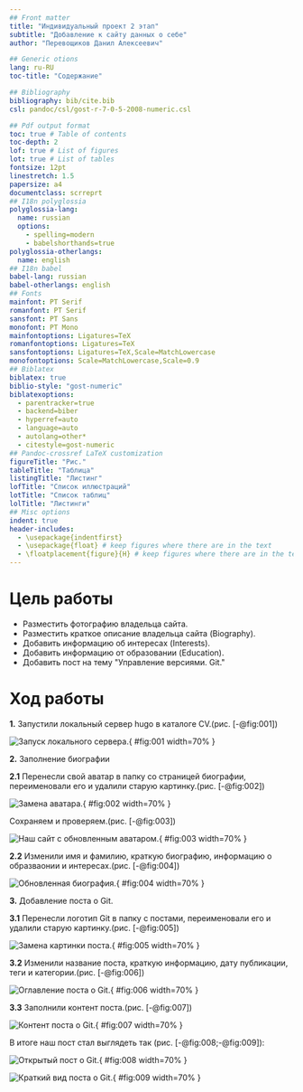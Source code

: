```yaml
---
## Front matter
title: "Индивидуальный проект 2 этап"
subtitle: "Добавление к сайту данных о себе"
author: "Перевощиков Данил Алексеевич"

## Generic otions
lang: ru-RU
toc-title: "Содержание"

## Bibliography
bibliography: bib/cite.bib
csl: pandoc/csl/gost-r-7-0-5-2008-numeric.csl

## Pdf output format
toc: true # Table of contents
toc-depth: 2
lof: true # List of figures
lot: true # List of tables
fontsize: 12pt
linestretch: 1.5
papersize: a4
documentclass: scrreprt
## I18n polyglossia
polyglossia-lang:
  name: russian
  options:
	- spelling=modern
	- babelshorthands=true
polyglossia-otherlangs:
  name: english
## I18n babel
babel-lang: russian
babel-otherlangs: english
## Fonts
mainfont: PT Serif
romanfont: PT Serif
sansfont: PT Sans
monofont: PT Mono
mainfontoptions: Ligatures=TeX
romanfontoptions: Ligatures=TeX
sansfontoptions: Ligatures=TeX,Scale=MatchLowercase
monofontoptions: Scale=MatchLowercase,Scale=0.9
## Biblatex
biblatex: true
biblio-style: "gost-numeric"
biblatexoptions:
  - parentracker=true
  - backend=biber
  - hyperref=auto
  - language=auto
  - autolang=other*
  - citestyle=gost-numeric
## Pandoc-crossref LaTeX customization
figureTitle: "Рис."
tableTitle: "Таблица"
listingTitle: "Листинг"
lofTitle: "Список иллюстраций"
lotTitle: "Список таблиц"
lolTitle: "Листинги"
## Misc options
indent: true
header-includes:
  - \usepackage{indentfirst}
  - \usepackage{float} # keep figures where there are in the text
  - \floatplacement{figure}{H} # keep figures where there are in the text
---
```


# Цель работы

- Разместить фотографию владельца сайта.
- Разместить краткое описание владельца сайта (Biography).
- Добавить информацию об интересах (Interests).
- Добавить информацию от образовании (Education).
- Добавить пост на тему "Управление версиями. Git."

# Ход работы

**1.** Запустили локальный сервер hugo в каталоге CV.(рис. [-@fig:001])

![Запуск локального сервера.](image/01.png){ #fig:001 width=70% }

**2.** Заполнение биографии

**2.1** Перенесли свой аватар в папку со страницей биографии, переименовали его и удалили старую картинку.(рис. [-@fig:002])

![Замена аватара.](image/02.png){ #fig:002 width=70% }

Сохраняем и проверяем.(рис. [-@fig:003])

![Наш сайт с обновленным аватаром.](image/03.png){ #fig:003 width=70% }

**2.2** Изменили имя и фамилию, краткую биографию, информацию о образваонии и интересах.(рис. [-@fig:004])

![Обновленная биография.](image/04.png){ #fig:004 width=70% }

**3.** Добавление поста о Git.

**3.1** Перенесли логотип Git в папку с постами, переименовали его и удалили старую картинку.(рис. [-@fig:005])

![Замена картинки поста.](image/05.png){ #fig:005 width=70% }

**3.2** Изменили название поста, краткую информацию, дату публикации, теги и категории.(рис. [-@fig:006])

![Оглавление поста о Git.](image/06.png){ #fig:006 width=70% }

**3.3** Заполнили контент поста.(рис. [-@fig:007])

![Контент поста о Git.](image/07.png){ #fig:007 width=70% }

В итоге наш пост стал выглядеть так (рис. [-@fig:008;-@fig:009]):

![Открытый пост о Git.](image/08.png){ #fig:008 width=70% }

![Краткий вид поста о Git.](image/09.png){ #fig:009 width=70% }